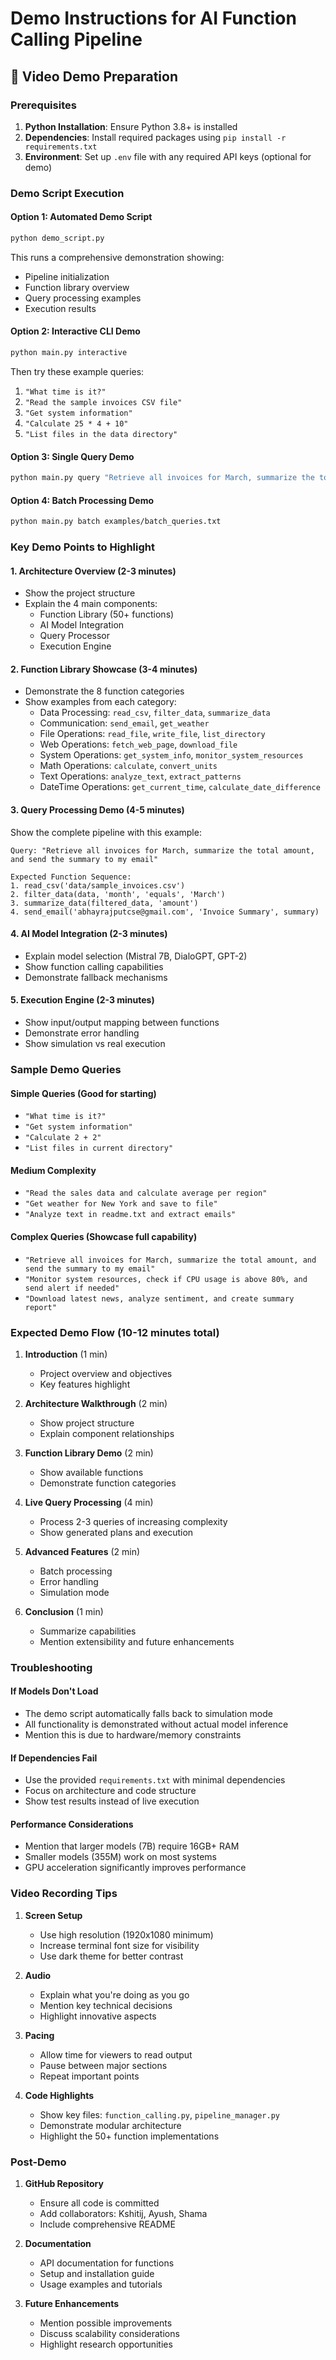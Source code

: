 # Demo Instructions for AI Function Calling Pipeline

## 🎥 Video Demo Preparation

### Prerequisites
1. **Python Installation**: Ensure Python 3.8+ is installed
2. **Dependencies**: Install required packages using `pip install -r requirements.txt`
3. **Environment**: Set up `.env` file with any required API keys (optional for demo)

### Demo Script Execution

#### Option 1: Automated Demo Script
```bash
python demo_script.py
```
This runs a comprehensive demonstration showing:
- Pipeline initialization
- Function library overview
- Query processing examples
- Execution results

#### Option 2: Interactive CLI Demo
```bash
python main.py interactive
```
Then try these example queries:
1. `"What time is it?"`
2. `"Read the sample invoices CSV file"`
3. `"Get system information"`
4. `"Calculate 25 * 4 + 10"`
5. `"List files in the data directory"`

#### Option 3: Single Query Demo
```bash
python main.py query "Retrieve all invoices for March, summarize the total amount, and send the summary to my email"
```

#### Option 4: Batch Processing Demo
```bash
python main.py batch examples/batch_queries.txt
```

### Key Demo Points to Highlight

#### 1. **Architecture Overview** (2-3 minutes)
- Show the project structure
- Explain the 4 main components:
  - Function Library (50+ functions)
  - AI Model Integration
  - Query Processor
  - Execution Engine

#### 2. **Function Library Showcase** (3-4 minutes)
- Demonstrate the 8 function categories
- Show examples from each category:
  - Data Processing: `read_csv`, `filter_data`, `summarize_data`
  - Communication: `send_email`, `get_weather`
  - File Operations: `read_file`, `write_file`, `list_directory`
  - Web Operations: `fetch_web_page`, `download_file`
  - System Operations: `get_system_info`, `monitor_system_resources`
  - Math Operations: `calculate`, `convert_units`
  - Text Operations: `analyze_text`, `extract_patterns`
  - DateTime Operations: `get_current_time`, `calculate_date_difference`

#### 3. **Query Processing Demo** (4-5 minutes)
Show the complete pipeline with this example:
```
Query: "Retrieve all invoices for March, summarize the total amount, and send the summary to my email"

Expected Function Sequence:
1. read_csv('data/sample_invoices.csv')
2. filter_data(data, 'month', 'equals', 'March')
3. summarize_data(filtered_data, 'amount')
4. send_email('abhayrajputcse@gmail.com', 'Invoice Summary', summary)
```

#### 4. **AI Model Integration** (2-3 minutes)
- Explain model selection (Mistral 7B, DialoGPT, GPT-2)
- Show function calling capabilities
- Demonstrate fallback mechanisms

#### 5. **Execution Engine** (2-3 minutes)
- Show input/output mapping between functions
- Demonstrate error handling
- Show simulation vs real execution

### Sample Demo Queries

#### Simple Queries (Good for starting)
- `"What time is it?"`
- `"Get system information"`
- `"Calculate 2 + 2"`
- `"List files in current directory"`

#### Medium Complexity
- `"Read the sales data and calculate average per region"`
- `"Get weather for New York and save to file"`
- `"Analyze text in readme.txt and extract emails"`

#### Complex Queries (Showcase full capability)
- `"Retrieve all invoices for March, summarize the total amount, and send the summary to my email"`
- `"Monitor system resources, check if CPU usage is above 80%, and send alert if needed"`
- `"Download latest news, analyze sentiment, and create summary report"`

### Expected Demo Flow (10-12 minutes total)

1. **Introduction** (1 min)
   - Project overview and objectives
   - Key features highlight

2. **Architecture Walkthrough** (2 min)
   - Show project structure
   - Explain component relationships

3. **Function Library Demo** (2 min)
   - Show available functions
   - Demonstrate function categories

4. **Live Query Processing** (4 min)
   - Process 2-3 queries of increasing complexity
   - Show generated plans and execution

5. **Advanced Features** (2 min)
   - Batch processing
   - Error handling
   - Simulation mode

6. **Conclusion** (1 min)
   - Summarize capabilities
   - Mention extensibility and future enhancements

### Troubleshooting

#### If Models Don't Load
- The demo script automatically falls back to simulation mode
- All functionality is demonstrated without actual model inference
- Mention this is due to hardware/memory constraints

#### If Dependencies Fail
- Use the provided `requirements.txt` with minimal dependencies
- Focus on architecture and code structure
- Show test results instead of live execution

#### Performance Considerations
- Mention that larger models (7B) require 16GB+ RAM
- Smaller models (355M) work on most systems
- GPU acceleration significantly improves performance

### Video Recording Tips

1. **Screen Setup**
   - Use high resolution (1920x1080 minimum)
   - Increase terminal font size for visibility
   - Use dark theme for better contrast

2. **Audio**
   - Explain what you're doing as you go
   - Mention key technical decisions
   - Highlight innovative aspects

3. **Pacing**
   - Allow time for viewers to read output
   - Pause between major sections
   - Repeat important points

4. **Code Highlights**
   - Show key files: `function_calling.py`, `pipeline_manager.py`
   - Demonstrate modular architecture
   - Highlight the 50+ function implementations

### Post-Demo

1. **GitHub Repository**
   - Ensure all code is committed
   - Add collaborators: Kshitij, Ayush, Shama
   - Include comprehensive README

2. **Documentation**
   - API documentation for functions
   - Setup and installation guide
   - Usage examples and tutorials

3. **Future Enhancements**
   - Mention possible improvements
   - Discuss scalability considerations
   - Highlight research opportunities
